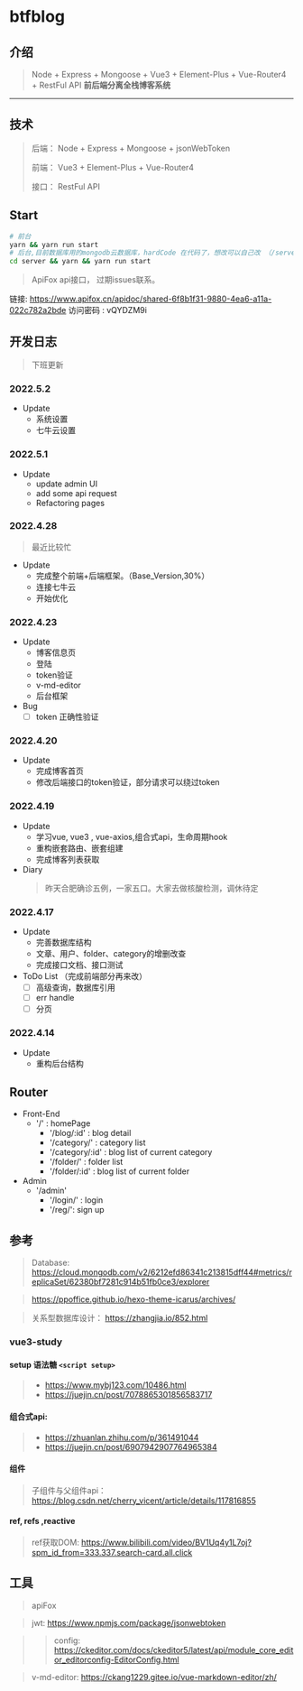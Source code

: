 # btfblog
## 介绍
> Node + Express + Mongoose + Vue3 + Element-Plus + Vue-Router4  +  RestFul API **前后端分离全栈博客系统** 
---  
## 技术
> 后端： Node + Express + Mongoose + jsonWebToken
> 
> 前端： Vue3 + Element-Plus + Vue-Router4 
> 
> 接口： RestFul API

## Start

```bash
# 前台
yarn && yarn run start
# 后台,目前数据库用的mongodb云数据库，hardCode 在代码了，想改可以自己改 （/server/.env）
cd server && yarn && yarn run start

```
>  ApiFox api接口， 过期issues联系。

链接: https://www.apifox.cn/apidoc/shared-6f8b1f31-9880-4ea6-a11a-022c782a2bde  访问密码 : vQYDZM9i 
## 开发日志 
> 下班更新

### 2022.5.2
- Update
  - 系统设置
  - 七牛云设置
### 2022.5.1
- Update
  - update admin UI
  - add some api request
  - Refactoring pages
### 2022.4.28
> 最近比较忙
- Update
  - 完成整个前端+后端框架。（Base_Version,30%）
  - 连接七牛云
  - 开始优化
### 2022.4.23
- Update
  - 博客信息页
  - 登陆
  - token验证
  - v-md-editor
  - 后台框架
- Bug
  - [ ] token 正确性验证
### 2022.4.20
- Update
  - 完成博客首页
  - 修改后端接口的token验证，部分请求可以绕过token
### 2022.4.19
- Update
  - 学习vue, vue3 , vue-axios,组合式api，生命周期hook
  - 重构嵌套路由、嵌套组建
  - 完成博客列表获取
- Diary
  > 昨天合肥确诊五例，一家五口。大家去做核酸检测，调休待定
### 2022.4.17
- Update 
  - 完善数据库结构
  - 文章、用户、folder、category的增删改查
  - 完成接口文档、接口测试
- ToDo List （完成前端部分再来改）
  - [ ] 高级查询，数据库引用
  - [ ] err handle
  - [ ] 分页
### 2022.4.14
- Update
  - 重构后台结构

## Router
- Front-End
  - '/' : homePage
    - '/blog/:id' : blog detail
    - '/category/' : category list
    - '/category/:id' : blog list of current category
    - '/folder/' : folder list
    - '/folder/:id' : blog list of current folder
- Admin
  - '/admin'
    - '/login/' : login
    - '/reg/': sign up
## 参考

> Database:  https://cloud.mongodb.com/v2/6212efd86341c213815dff44#metrics/replicaSet/62380bf7281c914b51fb0ce3/explorer

> https://ppoffice.github.io/hexo-theme-icarus/archives/

> 关系型数据库设计： https://zhangjia.io/852.html
### vue3-study
#### setup 语法糖 `<script setup>` 
> - https://www.mybj123.com/10486.html
> - https://juejin.cn/post/7078865301856583717

#### 组合式api: 
> - https://zhuanlan.zhihu.com/p/361491044 
> - https://juejin.cn/post/6907942907764965384
#### 组件
> 子组件与父组件api： https://blog.csdn.net/cherry_vicent/article/details/117816855

#### ref, refs ,reactive
> ref获取DOM: https://www.bilibili.com/video/BV1Uq4y1L7oj?spm_id_from=333.337.search-card.all.click

## 工具 
    
> apiFox

> jwt: https://www.npmjs.com/package/jsonwebtoken


> > config: https://ckeditor.com/docs/ckeditor5/latest/api/module_core_editor_editorconfig-EditorConfig.html

> v-md-editor:  https://ckang1229.gitee.io/vue-markdown-editor/zh/
